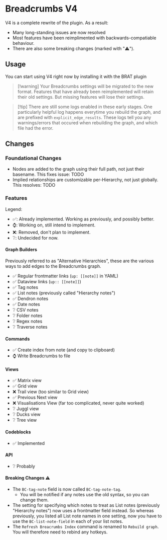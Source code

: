 # Breadcrumbs V4

V4 is a complete rewrite of the plugin. As a result:

-   Many long-standing issues are now resolved
-   Most features have been reimplimented with backwards-compatiable behaviour.
-   There are also some breaking changes (marked with "⚠️").

## Usage

You can start using V4 right now by installing it with the BRAT plugin

> [!warning] Your Breadcrumbs settings will be migrated to the new format.
> Features that have already been reimplemented will retain their old settings. But missing features will lose their settings.

> [!tip] There are still some logs enabled in these early stages.
> One particularly helpful log happens everytime you rebuild the graph, and are prefixed with `explicit_edge_results`. These logs tell you any warnings/errors that occured when rebuilding the graph, and which file had the error.

## Changes

### Foundational Changes

-   Nodes are added to the graph using their full path, not just their basename. This fixes issue: TODO
-   Implied relationships are customizable per-Hierarchy, not just globally. This resolves: TODO

### Features

Legend:

-   ✅: Already implemented. Working as previously, and possibly better.
-   ⌚: Working on, still intend to implement.
-   ❌: Removed, don't plan to implement.
-   ❔: Undecided for now.

#### Graph Builders

Previously referred to as "Alternative Hierarchies", these are the various ways to add edges to the Breadcrumbs graph.

-   ✅ Regular frontmatter links (`up: [[note]]` in YAML)
-   ✅ Dataview links (`up:: [[note]]`)
-   ✅ Tag notes
-   ✅ List notes (previously called "Hierarchy notes")
-   ✅ Dendron notes
-   ✅ Date notes
-   ❔ CSV notes
-   ❔ Folder notes
-   ❔ Regex notes
-   ❔ Traverse notes

#### Commands

-   ✅ Create index from note (and copy to clipboard)
-   ⌚ Write Breadcrumbs to file

#### Views

-   ✅ Matrix view
-   ✅ Grid view
-   ❌ Trail view (too similar to Grid view)
-   ✅ Previous Next view
-   ❌ Visualisations View (far too complicated, never quite worked)
-   ❔ Juggl view
-   ❔ Ducks view
-   ❔ Tree view

#### Codeblocks

-   ✅ Implemented

#### API

-   ❔ Probably

#### Breaking Changes ⚠️

-   The `BC-tag-note` field is now called `BC-tag-note-tag`.
    -   You will be notified if any notes use the old syntax, so you can change them.
-   The setting for specifying which notes to treat as List notes (previously "Hierarchy notes") now uses a frontmatter field instead. So whereas previously, you listed all List note names in one setting, now you have to use the `BC-list-note-field` in each of your list notes.
-   The `Refresh Breacrumbs Index` command is renamed to `Rebuild graph`. You will therefore need to rebind any hotkeys.
